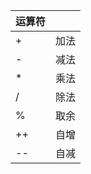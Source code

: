 | 运算符 | |
| --- | --- |
| + | 加法 |
| - | 减法 |
| * | 乘法 |
| / | 除法 |
| % | 取余 |
| ++ | 自增 |
| -- | 自减 |
